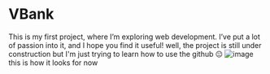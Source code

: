 # VBank
This is my first project, where I’m exploring web development. I’ve put a lot of passion into it, and I hope you find it useful!
well, the project is still under construction but I'm just trying to learn how to use the github 😐
![image](https://github.com/user-attachments/assets/7559e29c-ee16-4e27-bff4-3e6c4bb4694e)
this is how it looks for now
